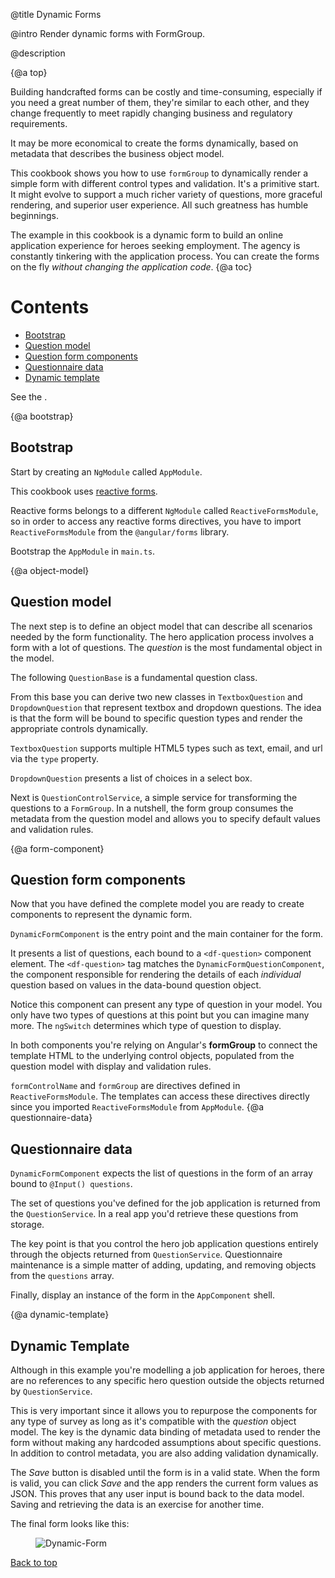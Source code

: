 @title
Dynamic Forms

@intro
Render dynamic forms with FormGroup.

@description

{@a top}

Building handcrafted forms can be costly and time-consuming,
especially if you need a great number of them, they're similar to each other, and they change frequently
to meet rapidly changing business and regulatory requirements.

It may be more economical to create the forms dynamically, based on
metadata that describes the business object model.

This cookbook shows you how to use `formGroup` to dynamically
render a simple form with different control types and validation.
It's a primitive start.
It might evolve to support a much richer variety of questions, more graceful rendering, and superior user experience.
All such greatness has humble beginnings.

The example in this cookbook is a dynamic form to build an
online application experience for heroes seeking employment.
The agency is constantly tinkering with the application process.
You can create the forms on the fly *without changing the application code*.
{@a toc}

# Contents
 * [Bootstrap](guide/dynamic-form#bootstrap)
 * [Question model](guide/dynamic-form#object-model)
 * [Question form components](guide/dynamic-form#form-component)
 * [Questionnaire data](guide/dynamic-form#questionnaire-data)
 * [Dynamic template](guide/dynamic-form#dynamic-template)


See the <live-example name="dynamic-form"></live-example>.

{@a bootstrap}

## Bootstrap

Start by creating an `NgModule` called `AppModule`.

This cookbook uses [reactive forms](guide/reactive-forms).

Reactive forms belongs to a different `NgModule` called `ReactiveFormsModule`,
so in order to access any reactive forms directives, you have to import
`ReactiveFormsModule` from the `@angular/forms` library.

Bootstrap the `AppModule` in `main.ts`.


<code-tabs>

  <code-pane title="app.module.ts" path="dynamic-form/src/app/app.module.ts">

  </code-pane>

  <code-pane title="main.ts" path="dynamic-form/src/main.ts">

  </code-pane>

</code-tabs>


{@a object-model}

## Question model

The next step is to define an object model that can describe all scenarios needed by the form functionality.
The hero application process involves a form with a lot of questions.
The _question_ is the most fundamental object in the model.

The following `QuestionBase` is a fundamental question class.


<code-example path="dynamic-form/src/app/question-base.ts" title="src/app/question-base.ts">

</code-example>



From this base you can derive two new classes in `TextboxQuestion` and `DropdownQuestion`
that represent textbox and dropdown questions.
The idea is that the form will be bound to specific question types and render the
appropriate controls dynamically.

`TextboxQuestion` supports multiple HTML5 types such as text, email, and url
via the `type` property.


<code-example path="dynamic-form/src/app/question-textbox.ts" title="src/app/question-textbox.ts" linenums="false">

</code-example>



`DropdownQuestion` presents a list of choices in a select box.


<code-example path="dynamic-form/src/app/question-dropdown.ts" title="src/app/question-dropdown.ts" linenums="false">

</code-example>



Next is `QuestionControlService`, a simple service for transforming the questions to a `FormGroup`.
In a nutshell, the form group consumes the metadata from the question model and
allows you to specify default values and validation rules.


<code-example path="dynamic-form/src/app/question-control.service.ts" title="src/app/question-control.service.ts" linenums="false">

</code-example>

{@a form-component}

## Question form components
Now that you have defined the complete model you are ready
to create components to represent the dynamic form.


`DynamicFormComponent` is the entry point and the main container for the form.

<code-tabs>

  <code-pane title="dynamic-form.component.html" path="dynamic-form/src/app/dynamic-form.component.html">

  </code-pane>

  <code-pane title="dynamic-form.component.ts" path="dynamic-form/src/app/dynamic-form.component.ts">

  </code-pane>

</code-tabs>



It presents a list of questions, each bound to a `<df-question>` component element.
The `<df-question>` tag matches the `DynamicFormQuestionComponent`,
the component responsible for rendering the details of each _individual_
question based on values in the data-bound question object.


<code-tabs>

  <code-pane title="dynamic-form-question.component.html" path="dynamic-form/src/app/dynamic-form-question.component.html">

  </code-pane>

  <code-pane title="dynamic-form-question.component.ts" path="dynamic-form/src/app/dynamic-form-question.component.ts">

  </code-pane>

</code-tabs>



Notice this component can present any type of question in your model.
You only have two types of questions at this point but you can imagine many more.
The `ngSwitch` determines which type of question to display.

In both components  you're relying on Angular's **formGroup** to connect the template HTML to the
underlying control objects, populated from the question model with display and validation rules.

`formControlName` and `formGroup` are directives defined in
`ReactiveFormsModule`. The templates can access these directives
directly since you imported `ReactiveFormsModule` from `AppModule`.
{@a questionnaire-data}

## Questionnaire data

`DynamicFormComponent` expects the list of questions in the form of an array bound to `@Input() questions`.

 The set of questions you've defined for the job application is returned from the `QuestionService`.
 In a real app you'd retrieve these questions from storage.

 The key point is that you control the hero job application questions
 entirely through the objects returned from `QuestionService`.
 Questionnaire maintenance is a simple matter of adding, updating,
 and removing objects from the `questions` array.


<code-example path="dynamic-form/src/app/question.service.ts" title="src/app/question.service.ts">

</code-example>



Finally, display an instance of the form in the `AppComponent` shell.


<code-example path="dynamic-form/src/app/app.component.ts" title="app.component.ts">

</code-example>

{@a dynamic-template}

## Dynamic Template
Although in this example you're modelling a job application for heroes, there are
no references to any specific hero question
outside the objects returned by `QuestionService`.

This is very important since it allows you to repurpose the components for any type of survey
as long as it's compatible with the *question* object model.
The key is the dynamic data binding of metadata used to render the form
without making any hardcoded assumptions about specific questions.
In addition to control metadata, you are also adding validation dynamically.

The *Save* button is disabled until the form is in a valid state.
When the form is valid, you can click *Save* and the app renders the current form values as JSON.
This proves that any user input is bound back to the data model.
Saving and retrieving the data is an exercise for another time.


The final form looks like this:

<figure class='image-display'>
  <img src="generated/images/guide/dynamic-form/dynamic-form.png" alt="Dynamic-Form"></img>
</figure>



[Back to top](guide/dynamic-form#top)
